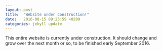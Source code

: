 ```yaml
---
layout: post
title:  "Website under Construction!"
date:   2016-08-15 09:25:59 +0200
categories: jekyll update
---
```


This entire website is currently under construction. It should change and grow over the next month or so, to be finished early September 2016.
